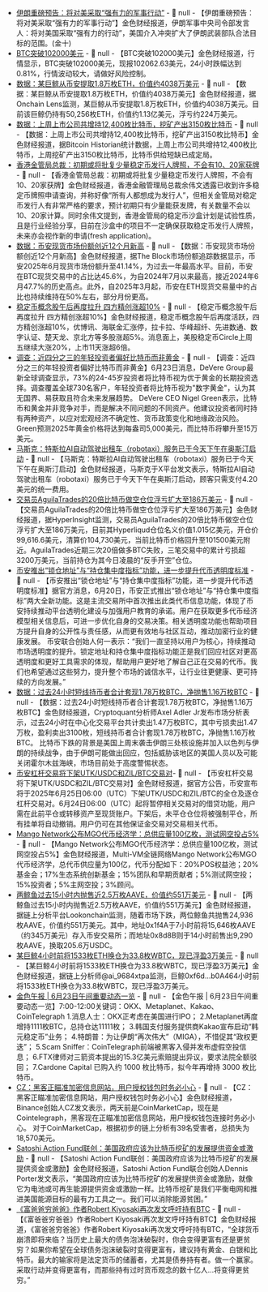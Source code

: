 - [伊朗重磅预告：将对美采取“强有力的军事行动”]() - 📰 null - 【伊朗重磅预告：将对美采取“强有力的军事行动”】金色财经报道，伊朗军事中央司令部发言人：将对美国采取“强有力的行动”，美国介入冲突扩大了伊朗武装部队合法目标的范围。(金十)
- [BTC突破102000美元]() - 📰 null - 【BTC突破102000美元】金色财经报道，行情显示，BTC突破102000美元，现报102062.63美元，24小时跌幅达到0.81%，行情波动较大，请做好风险控制。
- [数据：某巨鲸从币安提取1.8万枚ETH，价值约4038万美元](https://x.com/OnchainLens/status/1937028653709422913) - 📰 null - 【数据：某巨鲸从币安提取1.8万枚ETH，价值约4038万美元】金色财经报道，据Onchain Lens监测，某巨鲸从币安提取1.8万枚ETH，价值约4038万美元。目前该巨鲸仍持有50,256枚ETH，价值约1.13亿美元，浮亏约224万美元。
- [数据：上周上市公司共增持12,400枚比特币，挖矿产出3150枚比特币](https://x.com/pete_rizzo_/status/1937028226762629607) - 📰 null - 【数据：上周上市公司共增持12,400枚比特币，挖矿产出3150枚比特币】金色财经报道，据Bitcoin Historian统计数据，上周上市公司共增持12,400枚比特币，上周挖矿产出3150枚比特币，比特币供给短缺已成定局。
- [香港金管局总裁：初期或将批复少量稳定币发行人牌照，不会有10、20家获牌](https://hk.on.cc/hk/bkn/cnt/finance/20250623/bkn-20250623120248888-0623_00842_001.html) - 📰 null - 【香港金管局总裁：初期或将批复少量稳定币发行人牌照，不会有10、20家获牌】金色财经报道，香港金融管理局总裁余伟文透露已收到许多稳定币牌照申请查询，并称好像“所有人都想成为发行人”，但相关金管局对稳定币发行人有非常严格的要求，预计初期只有少量能获发牌，有关数量不会以10、20家计算。同时余伟文提到，香港金管局的稳定币沙盒计划是试验性质，且是行业经验分享，目前在沙盒中的项目不一定确保获取稳定币发行人牌照，未来亦会视作新的申请(fresh application)。
- [数据：币安现货市场份额创近12个月新高]() - 📰 null - 【数据：币安现货市场份额创近12个月新高】金色财经报道，据The Block市场份额追踪数据显示，币安2025年6月现货市场份额升至41.14%，为过去一年最高水平。目前，币安在BTC现货交易中的占比达45.6%，为自2024年7月以来最高，接近2024年6月47.7%的历史高点。此外，自2025年3月起，币安在ETH现货交易量中的占比也持续维持在50%左右，部分月份更高。
- [稳定币概念股午后再度拉升 四方精创涨超10%]() - 📰 null - 【稳定币概念股午后再度拉升 四方精创涨超10%】金色财经报道，稳定币概念股午后再度活跃，四方精创涨超10%，优博讯、海联金汇涨停，拉卡拉、华峰超纤、先进数通、数字认证、楚天龙、京北方等多股涨超5%。消息面上，美股稳定币Circle上周五继续大涨20%，上市11天涨超6倍。
- [调查：近四分之三的年轻投资者偏好比特币而非黄金](https://www.crowdfundinsider.com/2025/06/242844-nearly-3-in-4-young-investors-prefer-bitcoin-over-gold-devere/) - 📰 null - 【调查：近四分之三的年轻投资者偏好比特币而非黄金】6月23日消息，DeVere Group最新全球调查显示，73%的24-45岁投资者将比特币视为优于黄金的长期投资选择。调查覆盖全球730名客户，年轻投资者将比特币视为"数字黄金"，认为其无国界、易获取且符合未来发展趋势。 
DeVere CEO Nigel Green表示，比特币和黄金并非竞争对手，而是解决不同问题的不同资产。他建议投资者同时持有两种资产，以应对宏观经济不确定性、货币政策变化和地缘政治风险。Green预测2025年黄金价格将达到每盎司5,000美元，而比特币将攀升至15万美元。
- [马斯克：特斯拉AI自动驾驶出租车（robotaxi）服务已于今天下午在奥斯汀启动](https://x.com/elonmusk/status/1936834688188129503) - 📰 null - 【马斯克：特斯拉AI自动驾驶出租车（robotaxi）服务已于今天下午在奥斯汀启动】金色财经报道，马斯克于X平台发文表示，特斯拉AI自动驾驶出租车（robotaxi）服务已于今天下午在奥斯汀启动，顾客只需支付4.20美元的统一费用。
- [交易员AguilaTrades的20倍比特币做空仓位浮亏扩大至186万美元]() - 📰 null - 【交易员AguilaTrades的20倍比特币做空仓位浮亏扩大至186万美元】金色财经报道，据HyperInsight监测，交易员AguilaTrades的20倍比特币做空仓位浮亏扩大至186万美元，目前其Hyperliqud仓位名义价值1.015亿美元，开仓价99,616.6美元，清算价104,730美元，当前比特币价格回升至101500美元附近。AguilaTrades近期三次20倍做多BTC失败，三笔交易中的累计亏损超3200万美元，当前持仓为其今日凌晨的“反手开空”仓位。
- [币安推出“锁仓地址”与“持仓集中度指标”功能，进一步提升代币透明度标准](https://www.binance.com/en/blog/innovation/see-what-youre-trading-binance-adds-locked-address-and-concentration-metrics-700982149194281393?hl=en) - 📰 null - 【币安推出“锁仓地址”与“持仓集中度指标”功能，进一步提升代币透明度标准】据官方消息，6月20日，币安正式推出“锁仓地址”与“持仓集中度指标”两大全新功能。这是主流交易所中首次推出此类代币信息功能，体现了币安持续推动平台透明化建设与加强用户教育的承诺。用户在获取更多代币经济模型相关信息后，可进一步优化自身的交易决策。相关透明度功能也帮助项目方提升自身的公开性与责任感，从而更有效地与社区互动，推动加密行业的健康发展。 
币安联合创始人何一表示：“我们一直坚持以用户为核心，持续推动市场透明度的提升。锁定地址和持仓集中度指标功能正是我们回应社区对更高透明度和更好工具需求的体现，帮助用户更好地了解自己正在交易的代币。我们也希望通过这些努力，提升整个市场的诚信水平，让行业往更健康、更可持续的方向发展。”
- [数据：过去24小时短线持币者合计套现1.78万枚BTC，净抛售1.16万枚BTC](https://x.com/AxelAdlerJr/status/1937014491666854132) - 📰 null - 【数据：过去24小时短线持币者合计套现1.78万枚BTC，净抛售1.16万枚BTC】金色财经报道，Cryptoquant分析师Axel Adler Jr发布市场分析表示，过去24小时在中心化交易平台共计卖出1.47万枚BTC，其中亏损卖出1.47万枚，盈利卖出3100枚，短线持币者合计套现1.78万枚BTC，净抛售1.16万枚BTC。 
比特币下跌的背景是美国上周末袭击伊朗三处核设施并加入以色列与伊朗的持续战争，由于伊朗可能做出回应，包括威胁该地区的美国人员以及可能关闭霍尔木兹海峡，市场目前处于高度警惕状态。
- [币安杠杆交易将下架UTK/USDC和ZIL/BTC交易对​](https://www.binance.com/en/support/announcement/detail/ca8dff7e7c98469c92de91ef618fdd29) - 📰 null - 【币安杠杆交易将下架UTK/USDC和ZIL/BTC交易对​】金色财经报道，据官方公告，币安宣布将于2025年6月25日06:00（UTC）下架UTK/USDC和ZIL/BTC的全仓及逐仓杠杆交易对。6月24日06:00（UTC）起将暂停相关交易对的借贷功能，用户需在此前平仓或转移资产至现货账户。下架后，未平仓仓位将被强制平仓，所有挂单将自动撤销。用户仍可在其他保证金交易对交易相关代币。
- [Mango Network公布MGO代币经济学：总供应量100亿枚，测试网空投占5%](https://x.com/MangoOS_Network/status/1937006228150038703) - 📰 null - 【Mango Network公布MGO代币经济学：总供应量100亿枚，测试网空投占5%】金色财经报道，Multi-VM全链网络Mango Network公布MGO代币经济学，总代币供应量为100亿，代币分配如下：20%POS权益池；20%基金会；17%生态系统创新基金；15%团队和早期贡献者；5%测试网空投；15%投资者；5%主网空投；3%顾问。
- [两鲸鱼过去15小时内抛售近2.5万枚AAVE，价值约551万美元](https://x.com/lookonchain/status/1937001631444594942) - 📰 null - 【两鲸鱼过去15小时内抛售近2.5万枚AAVE，价值约551万美元】金色财经报道，据链上分析平台Lookonchain监测，随着市场下跌，两位鲸鱼共抛售24,936枚AAVE，价值约551万美元。其中，地址0x1f4A于7小时前将15,646枚AAVE（约345万美元）存入币安交易所；而地址0x8d8B则于14小时前售出9,290枚AAVE，换取205.6万USDC。
- [某巨鲸4小时前将1533枚ETH换仓为33.8枚WBTC，现已浮盈3万美元](https://x.com/ai_9684xtpa/status/1937000208573091884) - 📰 null - 【某巨鲸4小时前将1533枚ETH换仓为33.8枚WBTC，现已浮盈3万美元】金色财经报道，据链上分析师@ai_9684xtpa监测，巨鲸0xf6d...b0A464小时前将1533枚ETH换仓为33.8枚WBTC，现已浮盈3万美元。
- [金色午报 | 6月23日午间重要动态一览]() - 📰 null - 【金色午报 | 6月23日午间重要动态一览】7:00-12:00关键词：OKX、Metaplanet、Kakao、CoinTelegraph 
1.消息人士：OKX正考虑在美国进行IPO； 
2.Metaplanet再度增持1111枚BTC，总持仓达11111枚； 
3.韩国支付服务提供商Kakao宣布启动“韩元稳定币”业务； 
4.特朗普：为让伊朗“再次伟大”（MIGA），不惜促其“政权更迭”； 
5.Scam Sniffer：CoinTelegraph前端被黑客入侵并发布虚假空投信息； 
6.FTX律师对三箭资本提出的15.3亿美元索赔提出异议，要求法院全额驳回； 
7.Cardone Capital 已购入约 1000 枚比特币，拟今年再增持 3000 枚比特币。
- [CZ：黑客正瞄准加密信息网站，用户授权钱包时务必小心]() - 📰 null - 【CZ：黑客正瞄准加密信息网站，用户授权钱包时务必小心】金色财经报道，Binance创始人CZ发文表示，两天前是CoinMarketCap，现在是Cointelegraph，黑客现在正瞄准加密信息网站，用户授权钱包连接时务必小心。 
对于CoinMarketCap，根据初步的链上分析有39名受害者，总损失为18,570美元。
- [Satoshi Action Fund联创：美国政府应该为比特币挖矿的发展提供资金或激励](https://x.com/Dennis_Porter_/status/1936986310721540265) - 📰 null - 【Satoshi Action Fund联创：美国政府应该为比特币挖矿的发展提供资金或激励】金色财经报道，Satoshi Action Fund联合创始人Dennis Porter发文表示，“美国政府应该为比特币挖矿的发展提供资金或激励，就像它为电池或可再生能源提供资金或激励一样。比特币挖矿是我们平衡电网和推进美国能源目标的最有力工具之一。我们可以消除能源贫困。”
- [《富爸爸穷爸爸》作者Robert Kiyosaki再次发文呼吁持有BTC](https://x.com/theRealKiyosaki/status/1936989017079238876) - 📰 null - 【《富爸爸穷爸爸》作者Robert Kiyosaki再次发文呼吁持有BTC】金色财经报道，《富爸爸穷爸爸》作者Robert Kiyosaki再次发文呼吁持有BTC，“全球货币崩溃即将来临？当历史上最大的债务泡沫破裂时，你会变得更富有还是更贫穷？如果你希望在全球债务泡沫破裂时变得更富有，建议持有黄金、白银和比特币。最大的输家将是法定货币的储蓄者，尤其是债券持有者。做一个赢家。采取行动并变得更富有，而那些持有过时货币观念的数十亿人...将变得更贫穷。”
